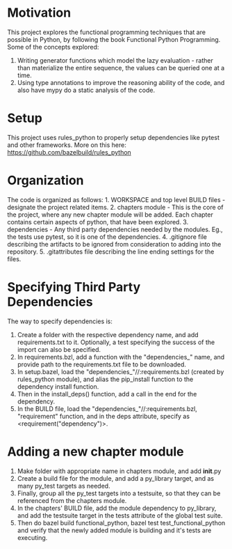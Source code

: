 # Motivation
This project explores the functional programming techniques that are possible in Python, by following the book Functional Python Programming.
Some of the concepts explored:
1. Writing generator functions which model the lazy evaluation - rather than materialize the entire sequence, the values can be queried one at a time.
2. Using type annotations to improve the reasoning ability of the code, and also have mypy do a static analysis of the code.


# Setup
This project uses rules_python to properly setup dependencies like pytest and other frameworks. More on this here: https://github.com/bazelbuild/rules_python

# Organization
The code is organized as follows:
    1. WORKSPACE and top level BUILD files - designate the project related items.
    2. chapters module - This is the core of the project, where any new chapter module will be added. Each chapter contains certain aspects of python, that have been explored.
    3. dependencies - Any third party dependencies needed by the modules. Eg., the tests use pytest, so it is one of the dependencies.
    4. .gitignore file describing the artifacts to be ignored from consideration to adding into the repository.
    5. .gitattributes file describing the line ending settings for the files.

# Specifying Third Party Dependencies
The way to specify dependencies is:
1. Create a folder with the respective dependency name, and add requirements.txt to it. Optionally, a test specifying the success of the import can also be specified.
2. In requirements.bzl, add a function with the "dependencies_"<dependency> name, and provide path to the requirements.txt file to be downloaded.
3. In setup.bazel, load the "dependencies_"<dependency>//:requirements.bzl (created by rules_python module), and alias the pip_install function to the dependency install function.
4. Then in the install_deps() function, add a call in the end for the dependency.
5. In the BUILD file, load the "dependencies_"<dependency>//:requirements.bzl, "requirement" function, and in the deps attribute, specify as <requirement("dependency")>.

# Adding a new chapter module
1. Make folder with appropriate name in chapters module, and add __init__.py
2. Create a build file for the module, and add a py_library target, and as many py_test targets as needed.
3. Finally, group all the py_test targets into a testsuite, so that they can be referenced from the chapters module.
4. In the chapters' BUILD file, add the module dependency to py_library, and add the testsuite target in the tests attribute of the global test suite.
5. Then do bazel build functional_python, bazel test test_functional_python and verify that the newly added module is building and it's tests are executing.

